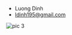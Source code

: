 - Luong Dinh
- ldinh195@gmail.com

![pic 3](https://user-images.githubusercontent.com/21346892/44694380-bebdda00-aa32-11e8-9d46-1c1fd644a33c.jpg)
